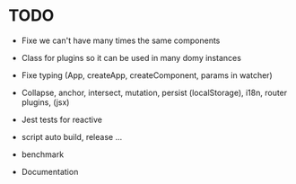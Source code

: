 # TODO

- Fixe we can't have many times the same components
- Class for plugins so it can be used in many domy instances
- Fixe typing (App, createApp, createComponent, params in watcher)

- Collapse, anchor, intersect, mutation, persist (localStorage), i18n, router plugins, (jsx)
- Jest tests for reactive
- script auto build, release ...
- benchmark
- Documentation
